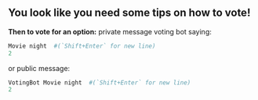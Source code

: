 You look like you need some tips on how to vote!
---------------------------
**Then to vote for an option:**
private message voting bot saying:
``` .py
Movie night  #(`Shift+Enter` for new line)
2
```

or public message:
``` .py
VotingBot Movie night  #(`Shift+Enter` for new line)
2
```